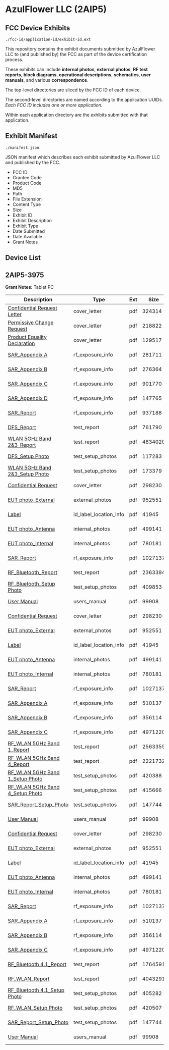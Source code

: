 # AzulFlower LLC (2AIP5)
## FCC Device Exhibits

```
./fcc-id/application-id/exhibit-id.ext
```

This repository contains the exhibit documents submitted by AzulFlower LLC to (and published by) the FCC as part of the device certification process.

These exhibits can include **internal photos**, **external photos**, **RF test reports**, **block diagrams**, **operational descriptions**, **schematics**, **user manuals**, and various **correspondence**.

The top-level directories are sliced by the FCC ID of each device.

The second-level directories are named according to the application UUIDs. *Each FCC ID includes one or more application.*

Within each application directory are the exhibits submitted with that application. 

## Exhibit Manifest

```
./manifest.json
```

JSON manifest which describes each exhibit submitted by AzulFlower LLC and published by the FCC.

- FCC ID
- Grantee Code
- Product Code
- MD5
- Path
- File Extension
- Content Type
- Size
- Exhibit ID
- Exhibit Description
- Exhibit Type
- Date Submitted
- Date Available
- Grant Notes

## Device List
## 2AIP5-3975
**Grant Notes:** Tablet PC

| Description | Type | Ext | Size | Submitted | Available |
| ----------- | ---- | --- | ---- | --------- | --------- |
| [Confidential Request Letter](2AIP5-3975/182ff0ff06a17e26fc53734c0c957508/3841225.pdf) | cover_letter | pdf | 324314 | 2018-05-07 | 2018-05-07 |
| [Permissive Change Request](2AIP5-3975/182ff0ff06a17e26fc53734c0c957508/3841226.pdf) | cover_letter | pdf | 218822 | 2018-05-07 | 2018-05-07 |
| [Product Equality Declaration](2AIP5-3975/182ff0ff06a17e26fc53734c0c957508/3841227.pdf) | cover_letter | pdf | 129517 | 2018-05-07 | 2018-05-07 |
| [SAR_Appendix A](2AIP5-3975/182ff0ff06a17e26fc53734c0c957508/3841232.pdf) | rf_exposure_info | pdf | 281711 | 2018-05-07 | 2018-05-07 |
| [SAR_Appendix B](2AIP5-3975/182ff0ff06a17e26fc53734c0c957508/3841233.pdf) | rf_exposure_info | pdf | 276364 | 2018-05-07 | 2018-05-07 |
| [SAR_Appendix C](2AIP5-3975/182ff0ff06a17e26fc53734c0c957508/3841234.pdf) | rf_exposure_info | pdf | 901770 | 2018-05-07 | 2018-05-07 |
| [SAR_Appendix D](2AIP5-3975/182ff0ff06a17e26fc53734c0c957508/3841235.pdf) | rf_exposure_info | pdf | 147765 | 2018-05-07 | 2018-05-07 |
| [SAR_Report](2AIP5-3975/182ff0ff06a17e26fc53734c0c957508/3841236.pdf) | rf_exposure_info | pdf | 937188 | 2018-05-07 | 2018-05-07 |
| [DFS_Report](2AIP5-3975/182ff0ff06a17e26fc53734c0c957508/3841228.pdf) | test_report | pdf | 761790 | 2018-05-07 | 2018-05-07 |
| [WLAN 5GHz Band 2&3_Report](2AIP5-3975/182ff0ff06a17e26fc53734c0c957508/3841230.pdf) | test_report | pdf | 4834020 | 2018-05-07 | 2018-05-07 |
| [DFS_Setup Photo](2AIP5-3975/182ff0ff06a17e26fc53734c0c957508/3841229.pdf) | test_setup_photos | pdf | 117283 | 2018-05-07 | 2018-05-07 |
| [WLAN 5GHz Band 2&3_Setup Photo](2AIP5-3975/182ff0ff06a17e26fc53734c0c957508/3841231.pdf) | test_setup_photos | pdf | 173379 | 2018-05-07 | 2018-05-07 |
| [Confidential Request](2AIP5-3975/b53ba9c72d9244fcdad062003c86ff79/3554726.pdf) | cover_letter | pdf | 298230 | 2017-09-11 | 2017-09-11 |
| [EUT photo_External](2AIP5-3975/b53ba9c72d9244fcdad062003c86ff79/3554721.pdf) | external_photos | pdf | 952551 | 2017-09-11 | 2018-03-10 |
| [Label](2AIP5-3975/b53ba9c72d9244fcdad062003c86ff79/3554725.pdf) | id_label_location_info | pdf | 41945 | 2017-09-11 | 2017-09-11 |
| [EUT photo_Antenna](2AIP5-3975/b53ba9c72d9244fcdad062003c86ff79/3554720.pdf) | internal_photos | pdf | 499141 | 2017-09-11 | 2018-03-10 |
| [EUT photo_Internal](2AIP5-3975/b53ba9c72d9244fcdad062003c86ff79/3554723.pdf) | internal_photos | pdf | 780181 | 2017-09-11 | 2018-03-10 |
| [SAR_Report](2AIP5-3975/b53ba9c72d9244fcdad062003c86ff79/3554728.pdf) | rf_exposure_info | pdf | 1027137 | 2017-09-11 | 2017-09-11 |
| [RF_Bluetooth_Report](2AIP5-3975/b53ba9c72d9244fcdad062003c86ff79/3554727.pdf) | test_report | pdf | 2363394 | 2017-09-11 | 2017-09-11 |
| [RF_Bluetooth_Setup Photo](2AIP5-3975/b53ba9c72d9244fcdad062003c86ff79/3554724.pdf) | test_setup_photos | pdf | 409853 | 2017-09-11 | 2018-03-10 |
| [User Manual](2AIP5-3975/b53ba9c72d9244fcdad062003c86ff79/3554719.pdf) | users_manual | pdf | 99908 | 2017-09-11 | 2018-03-10 |
| [Confidential Request](2AIP5-3975/6e59e9cc6e7a7cb6bf2c7cbe35b081b9/3554726.pdf) | cover_letter | pdf | 298230 | 2017-09-11 | 2017-09-11 |
| [EUT photo_External](2AIP5-3975/6e59e9cc6e7a7cb6bf2c7cbe35b081b9/3554721.pdf) | external_photos | pdf | 952551 | 2017-09-11 | 2018-03-10 |
| [Label](2AIP5-3975/6e59e9cc6e7a7cb6bf2c7cbe35b081b9/3554725.pdf) | id_label_location_info | pdf | 41945 | 2017-09-11 | 2017-09-11 |
| [EUT photo_Antenna](2AIP5-3975/6e59e9cc6e7a7cb6bf2c7cbe35b081b9/3554720.pdf) | internal_photos | pdf | 499141 | 2017-09-11 | 2018-03-10 |
| [EUT photo_Internal](2AIP5-3975/6e59e9cc6e7a7cb6bf2c7cbe35b081b9/3554723.pdf) | internal_photos | pdf | 780181 | 2017-09-11 | 2018-03-10 |
| [SAR_Report](2AIP5-3975/6e59e9cc6e7a7cb6bf2c7cbe35b081b9/3554728.pdf) | rf_exposure_info | pdf | 1027137 | 2017-09-11 | 2017-09-11 |
| [SAR_Appendix A](2AIP5-3975/6e59e9cc6e7a7cb6bf2c7cbe35b081b9/3554771.pdf) | rf_exposure_info | pdf | 510137 | 2017-09-11 | 2017-09-11 |
| [SAR_Appendix B](2AIP5-3975/6e59e9cc6e7a7cb6bf2c7cbe35b081b9/3554772.pdf) | rf_exposure_info | pdf | 356114 | 2017-09-11 | 2017-09-11 |
| [SAR_Appendix C](2AIP5-3975/6e59e9cc6e7a7cb6bf2c7cbe35b081b9/3554773.pdf) | rf_exposure_info | pdf | 4971220 | 2017-09-11 | 2017-09-11 |
| [RF_WLAN 5GHz Band 1_Report](2AIP5-3975/6e59e9cc6e7a7cb6bf2c7cbe35b081b9/3554814.pdf) | test_report | pdf | 2563355 | 2017-09-11 | 2017-09-11 |
| [RF_WLAN 5GHz Band 4_Report](2AIP5-3975/6e59e9cc6e7a7cb6bf2c7cbe35b081b9/3554837.pdf) | test_report | pdf | 2221732 | 2017-09-11 | 2017-09-11 |
| [RF_WLAN 5GHz Band 1_Setup Photo](2AIP5-3975/6e59e9cc6e7a7cb6bf2c7cbe35b081b9/3554864.pdf) | test_setup_photos | pdf | 420388 | 2017-09-11 | 2018-03-10 |
| [RF_WLAN 5GHz Band 4_Setup Photo](2AIP5-3975/6e59e9cc6e7a7cb6bf2c7cbe35b081b9/3554865.pdf) | test_setup_photos | pdf | 415666 | 2017-09-11 | 2018-03-10 |
| [SAR_Report_Setup_Photo](2AIP5-3975/6e59e9cc6e7a7cb6bf2c7cbe35b081b9/3554765.pdf) | test_setup_photos | pdf | 147744 | 2017-09-11 | 2018-03-10 |
| [User Manual](2AIP5-3975/6e59e9cc6e7a7cb6bf2c7cbe35b081b9/3554719.pdf) | users_manual | pdf | 99908 | 2017-09-11 | 2018-03-10 |
| [Confidential Request](2AIP5-3975/9c8657fd41bb0793d0b3e3908ae383dd/3554726.pdf) | cover_letter | pdf | 298230 | 2017-09-11 | 2017-09-11 |
| [EUT photo_External](2AIP5-3975/9c8657fd41bb0793d0b3e3908ae383dd/3554721.pdf) | external_photos | pdf | 952551 | 2017-09-11 | 2018-03-10 |
| [Label](2AIP5-3975/9c8657fd41bb0793d0b3e3908ae383dd/3554725.pdf) | id_label_location_info | pdf | 41945 | 2017-09-11 | 2017-09-11 |
| [EUT photo_Antenna](2AIP5-3975/9c8657fd41bb0793d0b3e3908ae383dd/3554720.pdf) | internal_photos | pdf | 499141 | 2017-09-11 | 2018-03-10 |
| [EUT photo_Internal](2AIP5-3975/9c8657fd41bb0793d0b3e3908ae383dd/3554723.pdf) | internal_photos | pdf | 780181 | 2017-09-11 | 2018-03-10 |
| [SAR_Report](2AIP5-3975/9c8657fd41bb0793d0b3e3908ae383dd/3554728.pdf) | rf_exposure_info | pdf | 1027137 | 2017-09-11 | 2017-09-11 |
| [SAR_Appendix A](2AIP5-3975/9c8657fd41bb0793d0b3e3908ae383dd/3554771.pdf) | rf_exposure_info | pdf | 510137 | 2017-09-11 | 2017-09-11 |
| [SAR_Appendix B](2AIP5-3975/9c8657fd41bb0793d0b3e3908ae383dd/3554772.pdf) | rf_exposure_info | pdf | 356114 | 2017-09-11 | 2017-09-11 |
| [SAR_Appendix C](2AIP5-3975/9c8657fd41bb0793d0b3e3908ae383dd/3554773.pdf) | rf_exposure_info | pdf | 4971220 | 2017-09-11 | 2017-09-11 |
| [RF_Bluetooth 4.1_Report](2AIP5-3975/9c8657fd41bb0793d0b3e3908ae383dd/3554768.pdf) | test_report | pdf | 1764591 | 2017-09-11 | 2017-09-11 |
| [RF_WLAN_Report](2AIP5-3975/9c8657fd41bb0793d0b3e3908ae383dd/3554769.pdf) | test_report | pdf | 4043291 | 2017-09-11 | 2017-09-11 |
| [RF_Bluetooth 4.1_Setup Photo](2AIP5-3975/9c8657fd41bb0793d0b3e3908ae383dd/3554763.pdf) | test_setup_photos | pdf | 405282 | 2017-09-11 | 2018-03-10 |
| [RF_WLAN_Setup Photo](2AIP5-3975/9c8657fd41bb0793d0b3e3908ae383dd/3554764.pdf) | test_setup_photos | pdf | 420507 | 2017-09-11 | 2018-03-10 |
| [SAR_Report_Setup_Photo](2AIP5-3975/9c8657fd41bb0793d0b3e3908ae383dd/3554765.pdf) | test_setup_photos | pdf | 147744 | 2017-09-11 | 2018-03-10 |
| [User Manual](2AIP5-3975/9c8657fd41bb0793d0b3e3908ae383dd/3554719.pdf) | users_manual | pdf | 99908 | 2017-09-11 | 2018-03-10 |
